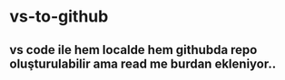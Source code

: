 # vs-to-github
## vs code ile hem localde hem githubda repo oluşturulabilir ama read me burdan ekleniyor..
